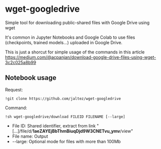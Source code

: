 # wget-googledrive

Simple tool for downloading public-shared files with Google Drive using wget

It's common in Jupyter Notebooks and Google Colab to use files (checkpoints, trained models...) uploaded in Google Drive.

This is just a shorcut for simple usage of the commands in this article https://medium.com/@acpanjan/download-google-drive-files-using-wget-3c2c025a8b99

## Notebook usage

Request:

```
!git clone https://github.com/jaltez/wget-googledrive
```

Command:

```
!sh wget-googledrive/download FILEID FILENAME [--large]
```

- File ID: Shared identifier, extract from link "[...]/file/d/**1aeZAYEjBbThmBiuqDjd9W3CNETvu_ymv**/view"
- File name: Output
- --large: Optional mode for files with more than 100Mb
